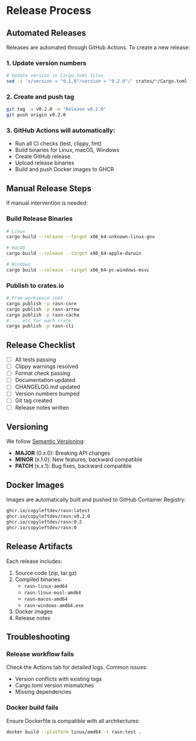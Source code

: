 # Release Process

## Automated Releases

Releases are automated through GitHub Actions. To create a new release:

### 1. Update version numbers

```bash
# Update version in Cargo.toml files
sed -i 's/version = "0.1.0"/version = "0.2.0"/' crates/*/Cargo.toml
```

### 2. Create and push tag

```bash
git tag -a v0.2.0 -m "Release v0.2.0"
git push origin v0.2.0
```

### 3. GitHub Actions will automatically:

- Run all CI checks (test, clippy, fmt)
- Build binaries for Linux, macOS, Windows
- Create GitHub release
- Upload release binaries
- Build and push Docker images to GHCR

## Manual Release Steps

If manual intervention is needed:

### Build Release Binaries

```bash
# Linux
cargo build --release --target x86_64-unknown-linux-gnu

# macOS
cargo build --release --target x86_64-apple-darwin

# Windows
cargo build --release --target x86_64-pc-windows-msvc
```

### Publish to crates.io

```bash
# From workspace root
cargo publish -p rasn-core
cargo publish -p rasn-arrow
cargo publish -p rasn-cache
# ... etc for each crate
cargo publish -p rasn-cli
```

## Release Checklist

- [ ] All tests passing
- [ ] Clippy warnings resolved
- [ ] Format check passing
- [ ] Documentation updated
- [ ] CHANGELOG.md updated
- [ ] Version numbers bumped
- [ ] Git tag created
- [ ] Release notes written

## Versioning

We follow [Semantic Versioning](https://semver.org/):

- **MAJOR** (0.x.0): Breaking API changes
- **MINOR** (x.1.0): New features, backward compatible
- **PATCH** (x.x.1): Bug fixes, backward compatible

## Docker Images

Images are automatically built and pushed to GitHub Container Registry:

```bash
ghcr.io/copyleftdev/rasn:latest
ghcr.io/copyleftdev/rasn:v0.2.0
ghcr.io/copyleftdev/rasn:0.2
ghcr.io/copyleftdev/rasn:0
```

## Release Artifacts

Each release includes:

1. Source code (zip, tar.gz)
2. Compiled binaries:
   - `rasn-linux-amd64`
   - `rasn-linux-musl-amd64`
   - `rasn-macos-amd64`
   - `rasn-windows-amd64.exe`
3. Docker images
4. Release notes

## Troubleshooting

### Release workflow fails

Check the Actions tab for detailed logs. Common issues:

- Version conflicts with existing tags
- Cargo.toml version mismatches
- Missing dependencies

### Docker build fails

Ensure Dockerfile is compatible with all architectures:

```bash
docker build --platform linux/amd64 -t rasn:test .
```

